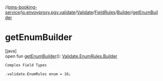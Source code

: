 //[pms-booking-service](../../../../../index.md)/[io.envoyproxy.pgv.validate](../../../index.md)/[Validate](../../index.md)/[FieldRules](../index.md)/[Builder](index.md)/[getEnumBuilder](get-enum-builder.md)

# getEnumBuilder

[java]\
open fun [getEnumBuilder](get-enum-builder.md)(): [Validate.EnumRules.Builder](../../-enum-rules/-builder/index.md)

```kotlin
Complex Field Types

```
`.validate.EnumRules enum = 16;`